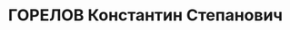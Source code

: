 ---
title: ГОРЕЛОВ Константин Степанович
description: "Род. в 1894, Московская обл., г. Калуга, искл. из ВКП(б). Проживал:\
  \ Московская обл., г. Калуга. Бухгалтер \n  Обв. по ст. 59 п. 3 УК РСФСР. Приговор:\
  \ ВК ВС СССР – 10 лет ИТЛ."
---